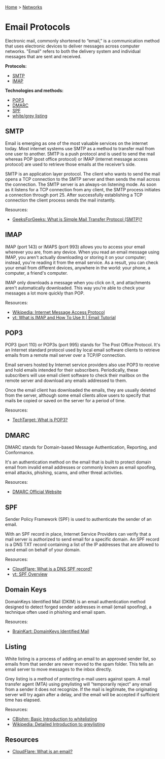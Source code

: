 [Home](../../README.md) > [Networks](./README.md)

# Email Protocols

Electronic mail, commonly shortened to “email,” is a communication method that uses electronic devices to deliver messages across computer networks. "Email" refers to both the delivery system and individual messages that are sent and received.

**Protocols:**
- [SMTP](#smtp)
- [IMAP](#imap)

**Technologies and methods:**
- [POP3](#pop3)
- [DMARC](#dmarc)
- [SPF](#spf)
- [white/grey listing](#listing)


## SMTP

Email is emerging as one of the most valuable services on the internet today. Most internet systems use SMTP as a method to transfer mail from one user to another. SMTP is a push protocol and is used to send the mail whereas POP (post office protocol) or IMAP (internet message access protocol) are used to retrieve those emails at the receiver’s side.

SMTP is an application layer protocol. The client who wants to send the mail opens a TCP connection to the SMTP server and then sends the mail across the connection. The SMTP server is an always-on listening mode. As soon as it listens for a TCP connection from any client, the SMTP process initiates a connection through port 25. After successfully establishing a TCP connection the client process sends the mail instantly.

Resources:
- [GeeksForGeeks: What is Simple Mail Transfer Protocol (SMTP)?](https://www.geeksforgeeks.org/simple-mail-transfer-protocol-smtp/)


## IMAP

IMAP (port 143) or IMAPS (port 993) allows you to access your email wherever you are, from any device. When you read an email message using IMAP, you aren't actually downloading or storing it on your computer; instead, you're reading it from the email service. As a result, you can check your email from different devices, anywhere in the world: your phone, a computer, a friend's computer.

IMAP only downloads a message when you click on it, and attachments aren't automatically downloaded. This way you're able to check your messages a lot more quickly than POP.

Resources:
- [Wikipedia: Internet Message Access Protocol](https://en.wikipedia.org/wiki/Internet_Message_Access_Protocol)
- [yt: What is IMAP and How To Use It | Email Tutorial](https://www.youtube.com/watch?v=cfXabGOA2s8)


## POP3

POP3 (port 110) or POP3s (port 995) stands for The Post Office Protocol. It's an Internet standard protocol used by local email software clients to retrieve emails from a remote mail server over a TCP/IP connection.

Email servers hosted by Internet service providers also use POP3 to receive and hold emails intended for their subscribers. Periodically, these subscribers will use email client software to check their mailbox on the remote server and download any emails addressed to them.

Once the email client has downloaded the emails, they are usually deleted from the server, although some email clients allow users to specify that mails be copied or saved on the server for a period of time.

Resources:
- [TechTarget: What is POP3?](https://www.techtarget.com/whatis/definition/POP3-Post-Office-Protocol-3)


## DMARC

DMARC stands for Domain-based Message Authentication, Reporting, and Conformance.

It's an authentication method on the email that is built to protect domain email from invalid email addresses or commonly known as email spoofing, email attacks, phishing, scams, and other threat activities.

Resources:
- [DMARC Official Website](https://dmarc.org/)


## SPF

Sender Policy Framework (SPF) is used to authenticate the sender of an email.

With an SPF record in place, Internet Service Providers can verify that a mail server is authorized to send email for a specific domain. An SPF record is a DNS TXT record containing a list of the IP addresses that are allowed to send email on behalf of your domain.

Resources:
- [CloudFlare: What is a DNS SPF record?](https://www.cloudflare.com/learning/dns/dns-records/dns-spf-record/)
- [yt: SPF Overview](https://www.youtube.com/watch?v=WFPYrAr1boU)


## Domain Keys

DomainKeys Identified Mail (DKIM) is an email authentication method designed to detect forged sender addresses in email (email spoofing), a technique often used in phishing and email spam.

Resources:
- [BrainKart: DomainKeys Identified Mail](https://www.brainkart.com/article/DomainKeys-Identified-Mail_8493/)


## Listing

White listing is a process of adding an email to an approved sender list, so emails from that sender are never moved to the spam folder. This tells an email server to move messages to the inbox directly.

Grey listing is a method of protecting e-mail users against spam. A mail transfer agent (MTA) using greylisting will "temporarily reject" any email from a sender it does not recognize. If the mail is legitimate, the originating server will try again after a delay, and the email will be accepted if sufficient time has elapsed.

Resources:
- [CBlohm: Basic Introduction to whitelisting](https://www.cblohm.com/blog/education-marketing-trends/what-is-email-whitelisting/)
- [Wikipedia: Detailed Introduction to greylisting](https://en.wikipedia.org/wiki/Greylisting_(email))


## Resources
- [CloudFlare: What is an email?](https://www.cloudflare.com/learning/email-security/what-is-email/)

